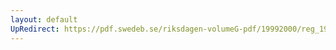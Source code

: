 ```yaml
---
layout: default
UpRedirect: https://pdf.swedeb.se/riksdagen-volumeG-pdf/19992000/reg_19992000/reg_19992000_0396.pdf
---
```

